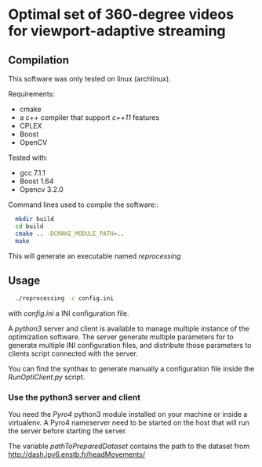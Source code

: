 # Optimal set of 360-degree videos for viewport-adaptive streaming

## Compilation

This software was only tested on linux (archlinux).

Requirements:
* cmake
* a c++ compiler that support *c++11* features
* CPLEX
* Boost
* OpenCV

Tested with:
* gcc 7.1.1
* Boost 1.64
* Opencv 3.2.0

Command lines used to compile the software::

```bash
  mkdir build
  cd build
  cmake .. -DCMAKE_MODULE_PATH=..
  make
```

This will generate an executable named *reprocessing*

## Usage

```bash
  ./reprocessing -c config.ini
```
with *config.ini* a INI configuration file.

A *python3* server and client is available to manage multiple instance of the
optimization software. The server generate multiple parameters for to generate
multiple INI configuration files, and distribute those parameters to clients
script connected with the server.

You can find the synthax to generate manually a configuration file inside the
*RunOptiClient.py* script.

### Use the python3 server and client

You need the *Pyro4* python3 module installed on your machine or inside a
virtualenv. A Pyro4 nameserver need to be started on the host that will run the
server before starting the server.

The variable *pathToPreparedDataset* contains the path to the dataset from
http://dash.ipv6.enstb.fr/headMovements/
